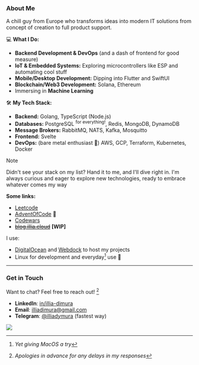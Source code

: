 ### About Me

A chill guy from Europe who transforms ideas into modern IT solutions from concept of creation to full product support.

💻 **What I Do:**  
- **Backend Development & DevOps** (and a dash of frontend for good measure)  
- **IoT & Embedded Systems:** Exploring microcontrollers like ESP and automating cool stuff  
- **Mobile/Desktop Development:** Dipping into Flutter and SwiftUI
- **Blockchain/Web3 Development:** Solana, Ethereum
- Immersing in **Machine Learning**

🛠️ **My Tech Stack:**  
- **Backend:** Golang, TypeScript (Node.js)  
- **Databases:** PostgreSQL <sup>for everything!</sup>, Redis, MongoDB, DynamoDB
- **Message Brokers:** RabbitMQ, NATS, Kafka, Mosquitto  
- **Frontend:** Svelte  
- **DevOps:** (bare metal enthusiast 🔩)   AWS, GCP, Terraform, Kubernetes, Docker 

> [!NOTE]
> Didn't see your stack on my list? Hand it to me, and I'll dive right in. I'm always curious and eager to explore new technologies, ready to embrace whatever comes my way

**Some links:**
 - [Leetcode](https://leetcode.com/u/illiafox/)
 - [AdventOfCode](https://github.com/illiafox/adventofcode) 🎄
 - [Codewars](https://www.codewars.com/users/IlliaFox)
 - ~~[blog.illia.cloud](https://illia.cloud)~~ __[WIP]__  

I use:
- [DigitalOcean](https://www.digitalocean.com/) and [Webdock](https://webdock.io/en) to host my projects
- Linux for development and everyday[^2]  use 🐧
---

### Get in Touch  

Want to chat? Feel free to reach out! [^1]  
- **LinkedIn**: [in/illia-dimura](https://www.linkedin.com/in/illia-dimura/)
- **Email**: [illiadimura@gmail.com](mailto:illiadimura@gmail.com)
- **Telegram**: [@illiadymura](https://t.me/illiadymura) (fastest way)  

[^1]: *Apologies in advance for any delays in my responses*  
[^2]: *Yet giving MacOS a try*  

![](https://count.getloli.com/@github-illiafox?name=github-illiafox&theme=3d-num&padding=6&offset=0&align=bottom&scale=0.4&pixelated=1&darkmode=auto)

